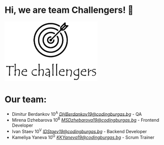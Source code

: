 # Hi, we are team Challengers! 🎯
<img src="history-linked-list/history-linked-list/Pictures/logo-cropped.png" width="300px">

# Our team:
- Dimitur Berdankov 10<sup>A</sup> *<DHBerdankov19@codingburgas.bg>* - QA
- Mirena Dzhebarova 10<sup>B</sup> *<MSDzhebarova19@codingburgas.bg>* - Frontend Developer
- Ivan Staev 10<sup>V</sup> *<IDStaev19@codingburgas.bg>* - Backend Developer
- Kameliya Yaneva 10<sup>G</sup> *<KKYaneva19@codingburgas.bg>* - Scrum Trainer
